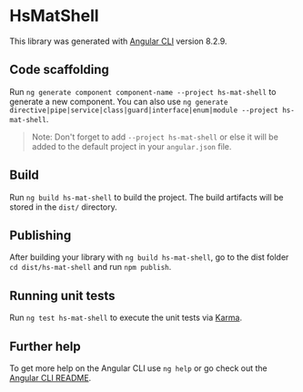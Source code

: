 # HsMatShell

This library was generated with [Angular CLI](https://github.com/angular/angular-cli) version 8.2.9.

## Code scaffolding

Run `ng generate component component-name --project hs-mat-shell` to generate a new component. You can also use `ng generate directive|pipe|service|class|guard|interface|enum|module --project hs-mat-shell`.
> Note: Don't forget to add `--project hs-mat-shell` or else it will be added to the default project in your `angular.json` file. 

## Build

Run `ng build hs-mat-shell` to build the project. The build artifacts will be stored in the `dist/` directory.

## Publishing

After building your library with `ng build hs-mat-shell`, go to the dist folder `cd dist/hs-mat-shell` and run `npm publish`.

## Running unit tests

Run `ng test hs-mat-shell` to execute the unit tests via [Karma](https://karma-runner.github.io).

## Further help

To get more help on the Angular CLI use `ng help` or go check out the [Angular CLI README](https://github.com/angular/angular-cli/blob/master/README.md).
